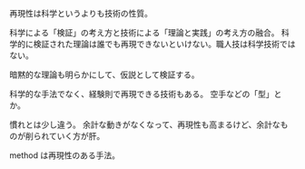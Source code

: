 再現性は科学というよりも技術の性質。

科学による「検証」の考え方と技術による「理論と実践」の考え方の融合。
科学的に検証された理論は誰でも再現できないといけない。職人技は科学技術ではない。

暗黙的な理論も明らかにして、仮説として検証する。

科学的な手法でなく、経験則で再現できる技術もある。
空手などの「型」とか。

慣れとは少し違う。
余計な動きがなくなって、再現性も高まるけど、余計なものが削られていく方が肝。

method は再現性のある手法。
